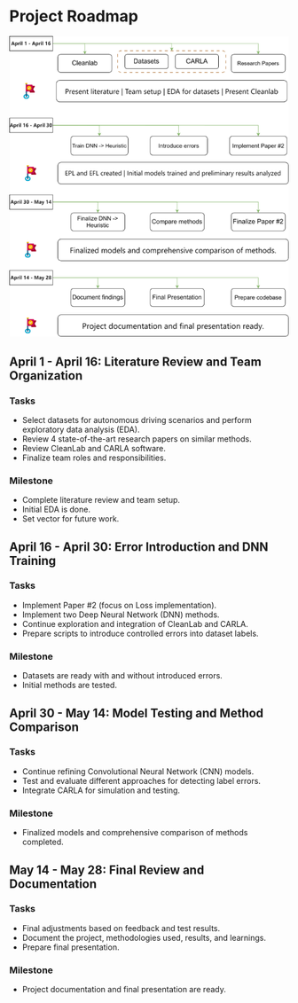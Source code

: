 

# Project Roadmap

![Alt text](images/image.png)

## April 1 - April 16: Literature Review and Team Organization

### Tasks
- Select datasets for autonomous driving scenarios and perform exploratory data analysis (EDA).
- Review 4 state-of-the-art research papers on similar methods.
- Review CleanLab and CARLA software.
- Finalize team roles and responsibilities.

### Milestone
- Complete literature review and team setup.
- Initial EDA is done.
- Set vector for future work.

## April 16 - April 30: Error Introduction and DNN Training

### Tasks
- Implement Paper #2 (focus on Loss implementation).
- Implement two Deep Neural Network (DNN) methods.
- Continue exploration and integration of CleanLab and CARLA.
- Prepare scripts to introduce controlled errors into dataset labels.

### Milestone
- Datasets are ready with and without introduced errors.
- Initial methods are tested.

## April 30 - May 14: Model Testing and Method Comparison

### Tasks
- Continue refining Convolutional Neural Network (CNN) models.
- Test and evaluate different approaches for detecting label errors.
- Integrate CARLA for simulation and testing.

### Milestone
- Finalized models and comprehensive comparison of methods completed.

## May 14 - May 28: Final Review and Documentation

### Tasks
- Final adjustments based on feedback and test results.
- Document the project, methodologies used, results, and learnings.
- Prepare final presentation.

### Milestone
- Project documentation and final presentation are ready.
